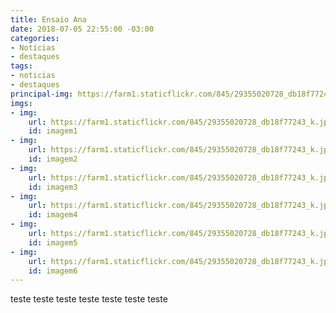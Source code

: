 ```yaml
---
title: Ensaio Ana
date: 2018-07-05 22:55:00 -03:00
categories:
- Notícias
- destaques
tags:
- noticias
- destaques
principal-img: https://farm1.staticflickr.com/845/29355020728_db18f77243_k.jpg
imgs:
- img:
    url: https://farm1.staticflickr.com/845/29355020728_db18f77243_k.jpg
    id: imagem1
- img:
    url: https://farm1.staticflickr.com/845/29355020728_db18f77243_k.jpg
    id: imagem2
- img:
    url: https://farm1.staticflickr.com/845/29355020728_db18f77243_k.jpg
    id: imagem3
- img:
    url: https://farm1.staticflickr.com/845/29355020728_db18f77243_k.jpg
    id: imagem4
- img:
    url: https://farm1.staticflickr.com/845/29355020728_db18f77243_k.jpg
    id: imagem5
- img:
    url: https://farm1.staticflickr.com/845/29355020728_db18f77243_k.jpg
    id: imagem6
---
```


teste teste teste teste teste teste teste
